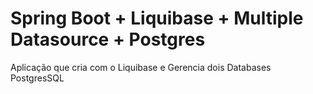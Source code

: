 # Spring Boot + Liquibase + Multiple Datasource + Postgres
Aplicação que cria com o Liquibase e Gerencia dois Databases PostgresSQL
